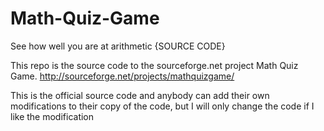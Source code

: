Math-Quiz-Game
==============

See how well you are at arithmetic {SOURCE CODE}

This repo is the source code to the sourceforge.net project Math Quiz Game. http://sourceforge.net/projects/mathquizgame/

This is the official source code and anybody can add their own modifications to their copy of the code, but I will only change the code if I like the modification

